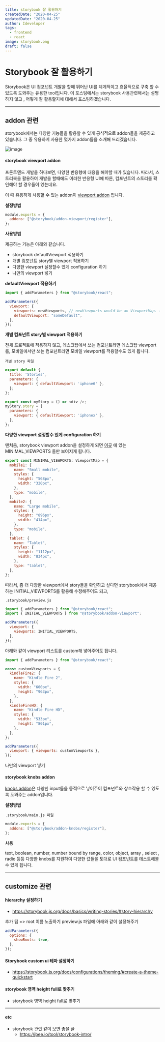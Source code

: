 ```yaml
---
title: storybook 잘 활용하기
createdDate: "2020-04-25"
updatedDate: "2020-04-25"
author: Ideveloper
tags:
  - frontend
  - react
image: storybook.png
draft: false
---
```


# Storybook 잘 활용하기

Storybook은 UI 컴포넌트 개발을 할때 뛰어난 UI를 체계적이고 효율적으로 구축 할 수 있도록 도와주는 유용한 tool입니다.
이 포스팅에서는 storybook 사용관련해서는 설명하지 않고 , 어떻게 잘 활용할지에 대해서 포스팅하겠습니다.

---

## addon 관련

storybook에서는 다양한 기능들을 활용할 수 있게 공식적으로 addon들을 제공하고 있습니다. 그 중 유용하게 사용한
몇가지 addon들을 소개해 드리겠습니다.

![image](https://user-images.githubusercontent.com/26598542/80657473-a4b58400-8abe-11ea-814c-fcb1d96667bd.png)

#### storybook viewport addon

프론트엔드 개발을 하다보면, 다양한 반응형에 대응을 해야할 때가 있습니다. 따라서, 스토리북을 활용하여 개발을 할때에도 이러한 반응형 UI에 따른, 컴포넌트의 스토리를 확인해야 할 경우들이 있는데요.

이 때 유용하게 사용할 수 있는 addon이 [viewport addon](https://github.com/storybookjs/storybook/tree/master/addons/viewport) 입니다.

**설정방법**

```javascript
module.exports = {
  addons: ["@storybook/addon-viewport/register"],
};
```

**사용방법**

제공하는 기능은 아래와 같습니다.

- storybook defaultViewport 적용하기
- 개별 컴포넌트 story별 viewport 적용하기
- 다양한 viewport 설정할수 있게 configuration 하기
- 나만의 viewport 넣기

**defaultViewport 적용하기**

```javascript
import { addParameters } from "@storybook/react";

addParameters({
  viewport: {
    viewports: newViewports, // newViewports would be an ViewportMap. (see below for examples)
    defaultViewport: "someDefault",
  },
});
```

**개별 컴포넌트 story별 viewport 적용하기**

전체 프로젝트에 적용하지 않고, 데스크탑에서 쓰는 컴포넌트라면 데스크탑 viewport를, 모바일에서만 쓰는 컴포넌트라면 모바일 viewport를 적용할수도 있게 됩니다.

`개별 story 파일`

```javascript
export default {
  title: 'Stories',
  parameters: {
    viewport: { defaultViewport: 'iphone6' },
  };
};

export const myStory = () => <div />;
myStory.story = {
  parameters: {
    viewport: { defaultViewport: 'iphonex' },
  },
};
```

**다양한 viewport 설정할수 있게 configuration 하기**

맨처음, storybook viewport addon을 설정하게 되면 [이곳](https://github.com/storybookjs/storybook/blob/master/addons/viewport/src/defaults.ts) 에 있는 MINIMAL_VIEWPORTS 들만 보여지게 됩니다.

```javascript
export const MINIMAL_VIEWPORTS: ViewportMap = {
  mobile1: {
    name: "Small mobile",
    styles: {
      height: "568px",
      width: "320px",
    },
    type: "mobile",
  },
  mobile2: {
    name: "Large mobile",
    styles: {
      height: "896px",
      width: "414px",
    },
    type: "mobile",
  },
  tablet: {
    name: "Tablet",
    styles: {
      height: "1112px",
      width: "834px",
    },
    type: "tablet",
  },
};
```

따라서, 좀 더 다양한 viewport에서 story들을 확인하고 싶다면 storybook에서 제공하는 INITIAL_VIEWPORTS를 활용해 수정해주어도 되고,

`.storybook/preview.js`

```javascript
import { addParameters } from "@storybook/react";
import { INITIAL_VIEWPORTS } from "@storybook/addon-viewport";

addParameters({
  viewport: {
    viewports: INITIAL_VIEWPORTS,
  },
});
```

아래와 같이 viewport 리스트를 custom해 넣어주어도 됩니다.

```javascript
import { addParameters } from "@storybook/react";

const customViewports = {
  kindleFire2: {
    name: "Kindle Fire 2",
    styles: {
      width: "600px",
      height: "963px",
    },
  },
  kindleFireHD: {
    name: "Kindle Fire HD",
    styles: {
      width: "533px",
      height: "801px",
    },
  },
};

addParameters({
  viewport: { viewports: customViewports },
});
```

나만의 viewport 넣기

#### storybook knobs addon

[knobs addon](https://github.com/storybookjs/storybook/tree/master/addons/knobs)은 다양한 input들을 동적으로 넣어주어 컴포넌트와 상호작용 할 수 있도록 도와주는 addon입니다.

**설정방법**

`.storybook/main.js 파일`

```javascript
module.exports = {
  addons: ["@storybook/addon-knobs/register"],
};
```

**사용**

text, boolean, number, number bound by range, color, object, array , select , radio 등등 다양한 knobs를 지원하여 다양한 값들을 토대로 UI 컴포넌트를 테스트해볼 수 있게 됩니다.

---

## customize 관련

#### hierarchy 설정하기

- https://storybook.js.org/docs/basics/writing-stories/#story-hierarchy

추가 팁 => root 이름 노출하기
preview.js 파일에 아래와 같이 설정해주기

```javascript
addParameters({
  options: {
    showRoots: true,
  },
});
```

#### Storybook custom ui 테마 설정하기

- https://storybook.js.org/docs/configurations/theming/#create-a-theme-quickstart

#### storybook 영역 height full로 맞추기

- storybook 영역 height full로 맞추기

---

#### etc

- storybook 관련 같이 보면 좋을 글
  - https://jbee.io/tool/storybook-intro/
